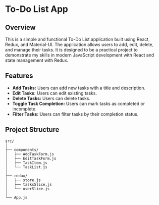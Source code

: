 # To-Do List App

## Overview

This is a simple and functional To-Do List application built using React, Redux, and Material-UI. The application allows users to add, edit, delete, and manage their tasks. It is designed to be a practical project to demonstrate my skills in modern JavaScript development with React and state management with Redux.

## Features

- **Add Tasks:** Users can add new tasks with a title and description.
- **Edit Tasks:** Users can edit existing tasks.
- **Delete Tasks:** Users can delete tasks.
- **Toggle Task Completion:** Users can mark tasks as completed or incomplete.
- **Filter Tasks:** Users can filter tasks by their completion status.

## Project Structure

```plaintext
src/
│
├── components/
│   ├── AddTaskForm.js
│   ├── EditTaskForm.js
│   ├── TaskItem.js
│   └── TaskList.js
│
├── redux/
│   ├── store.js
│   ├── tasksSlice.js
│   └── userSlice.js
│
└── App.js

